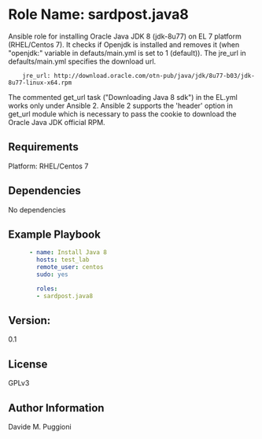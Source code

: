 Role Name: sardpost.java8
=========================

Ansible role for installing Oracle Java JDK 8 (jdk-8u77) on EL 7 platform (RHEL/Centos 7).
It checks if Openjdk is installed and removes it (when "openjdk:" variable in defauts/main.yml
is set to 1 (default)). The jre_url in defaults/main.yml specifies the download url.

        jre_url: http://download.oracle.com/otn-pub/java/jdk/8u77-b03/jdk-8u77-linux-x64.rpm

The commented get_url task ("Downloading Java 8 sdk") in the EL.yml works only under Ansible 2.
Ansible 2 supports the 'header' option in get_url module which is necessary to pass the cookie to
download the Oracle Java JDK official RPM.

Requirements
------------
Platform: RHEL/Centos 7


Dependencies
------------
No dependencies

Example Playbook
----------------
```yml
      - name: Install Java 8
        hosts: test_lab
        remote_user: centos
        sudo: yes

        roles:
        - sardpost.java8
```
Version:
--------
0.1

License
-------
GPLv3

Author Information
------------------
Davide M. Puggioni
